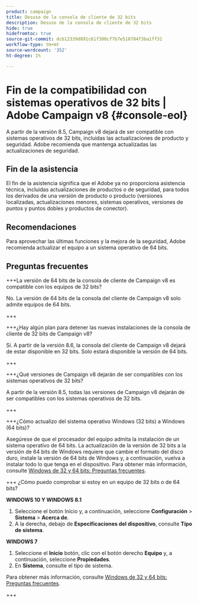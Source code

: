 ```yaml
---
product: campaign
title: Desuso de la consola de cliente de 32 bits
description: Desuso de la consola de cliente de 32 bits
hide: true
hidefromtoc: true
source-git-commit: dcb12339d891c61f308cf7b7e518784f3ba1ff31
workflow-type: tm+mt
source-wordcount: '352'
ht-degree: 1%

---
```


# Fin de la compatibilidad con sistemas operativos de 32 bits | Adobe Campaign v8 {#console-eol}

<!--
The 32-bit version of Campaign v8 Client Console will be deprecated in 8.5 release. Starting 8.6, the Client Console will only be available in 64-bits.
-->

A partir de la versión 8.5, Campaign v8 dejará de ser compatible con sistemas operativos de 32 bits, incluidas las actualizaciones de producto y seguridad. Adobe recomienda que mantenga actualizadas las actualizaciones de seguridad.

## Fin de la asistencia

El fin de la asistencia significa que el Adobe ya no proporciona asistencia técnica, incluidas actualizaciones de productos o de seguridad, para todos los derivados de una versión de producto o producto (versiones localizadas, actualizaciones menores, sistemas operativos, versiones de puntos y puntos dobles y productos de conector).

## Recomendaciones

Para aprovechar las últimas funciones y la mejora de la seguridad, Adobe recomienda actualizar el equipo a un sistema operativo de 64 bits.

## Preguntas frecuentes

+++La versión de 64 bits de la consola de cliente de Campaign v8 es compatible con los equipos de 32 bits?

No. La versión de 64 bits de la consola del cliente de Campaign v8 solo admite equipos de 64 bits.

+++

+++¿Hay algún plan para detener las nuevas instalaciones de la consola de cliente de 32 bits de Campaign v8?

Sí. A partir de la versión 8.6, la consola del cliente de Campaign v8 dejará de estar disponible en 32 bits. Solo estará disponible la versión de 64 bits.

+++

+++¿Qué versiones de Campaign v8 dejarán de ser compatibles con los sistemas operativos de 32 bits?

A partir de la versión 8.5, todas las versiones de Campaign v8 dejarán de ser compatibles con los sistemas operativos de 32 bits.

+++

+++¿Cómo actualizo del sistema operativo Windows (32 bits) a Windows (64 bits)?

Asegúrese de que el procesador del equipo admita la instalación de un sistema operativo de 64 bits. La actualización de la versión de 32 bits a la versión de 64 bits de Windows requiere que cambie el formato del disco duro, instale la versión de 64 bits de Windows y, a continuación, vuelva a instalar todo lo que tenga en el dispositivo. Para obtener más información, consulte [Windows de 32 y 64 bits: Preguntas frecuentes](https://support.microsoft.com/en-us/windows/32-bit-and-64-bit-windows-frequently-asked-questions-c6ca9541-8dce-4d48-0415-94a3faa2e13d).

+++ ¿Cómo puedo comprobar si estoy en un equipo de 32 bits o de 64 bits?

**WINDOWS 10 Y WINDOWS 8.1**

1. Seleccione el botón Inicio y, a continuación, seleccione **Configuración** > **Sistema** > **Acerca de**.
1. A la derecha, debajo de **Especificaciones del dispositivo**, consulte **Tipo de sistema**.

**WINDOWS 7**
1. Seleccione el **Inicio** botón, clic con el botón derecho **Equipo** y, a continuación, seleccione **Propiedades**.
1. En **Sistema**, consulte el tipo de sistema.

Para obtener más información, consulte [Windows de 32 y 64 bits: Preguntas frecuentes](https://support.microsoft.com/en-us/windows/32-bit-and-64-bit-windows-frequently-asked-questions-c6ca9541-8dce-4d48-0415-94a3faa2e13d).

+++